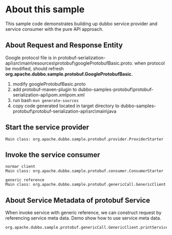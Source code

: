 # About this sample

This sample code demonstrates building up dubbo service provider and service consumer with the pure API approach.   

## About Request and Response Entity
Google protocol file is in protobuf-serialization-api\src\main\resources\protobuf\googleProtobufBasic.proto.
when protocol be modified, should refresh **org.apache.dubbo.sample.protobuf.GoogleProtobufBasic**.
1. modify googleProtobufBasic.proto
2. add <plugin> protobuf-maven-plugin</plugin> to dubbo-samples-protobuf\protobuf-serialization-api\pom.xmlpom.xml
3. run bash ```
            mvn generate-sources
            ```
4. copy code generated located in target directory to  dubbo-samples-protobuf\protobuf-serialization-api\src\main\java

## Start the service provider

```
Main class: org.apache.dubbo.sample.protobuf.provider.ProviderStarter
```

## Invoke the service consumer

```
normar client
Main class: org.apache.dubbo.sample.protobuf.consumer.ConsumerStarter

generic reference
Main class: org.apache.dubbo.sample.protobuf.genericCall.GenericClient
```

## About Service Metadata of protobuf Service
When invoke service with generic reference, we can construct request by referencing service meta data.
Demo show how to use service meta data.
```
org.apache.dubbo.sample.protobuf.genericCall.GenericClient.printServiceData
``` 